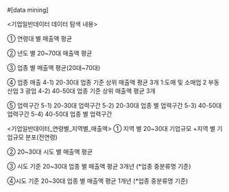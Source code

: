 #[data mining]

<기업일반데이터 데이터 탐색 내용>

① 연령대 별 매출액 평균

② 년도 별 20~70대 매출액 평균

③ 업종 별 매출액 평균(20대~70대)

④ 업종 매출
4-1) 20-30대 업종 기준 상위 매출액 평균 3개 
1:도매 및 소매업 2 부동산업 3 광업
4-2) 40-50대 업종 기준 상위 매출액 평균 3개

⑤ 업력구간
5-1) 20-30대 업력구간
5-2) 20-30대 업종 별 업력구간
5-3) 40-50대 업력구간 
5-4) 40-50대 업종 별 업력구간

<기업일반데이터_연령별_지역별_매출액>
① 지역 별 20~30대 기업규모
+지역 별 기업규모 분포(전연령)

② 20~30대 시도 별 매출액 평균

③ 시도 기준 20~30대 업종 별 매출액 평균 3개년 (*업종 중분류명 기준)

④시도 기준 20~30대 업종 별 매출액 평균 1개년 (*업종 중분류명 기준)
